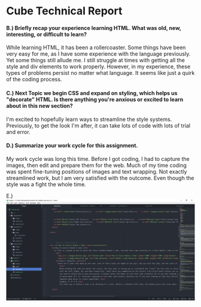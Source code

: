 # Cube Technical Report

#### B.) Briefly recap your experience learning HTML. What was old, new, interesting, or difficult to learn?

While learning HTML, it has been a rollercoaster. Some things have been very easy for me, as I have some experience with the language previously. Yet some things still allude me. I still struggle at times with getting all the style and div elements to work properly. However, in my experience, these types of problems persist no matter what language. It seems like just a quirk of the coding process.

#### C.) Next Topic we begin CSS and expand on styling, which helps us "decorate" HTML. Is there anything you're anxious or excited to learn about in this new section?

I'm excited to hopefully learn ways to streamline the style systems. Previously, to get the look I'm after, it can take lots of code with lots of trial and error.

#### D.) Summarize your work cycle for this assignment.

My work cycle was long this time. Before I got coding, I had to capture the images, then edit and prepare them for the web. Much of my time coding was spent fine-tuning positions of images and text wrapping. Not exactly streamlined work, but I am very satisfied with the outcome. Even though the style was a fight the whole time.

E.) ![Capture](./images/Capture.PNG)
